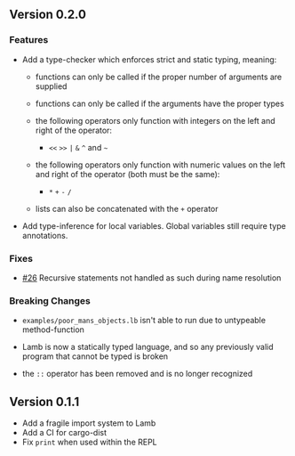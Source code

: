 ## Version 0.2.0

### Features

* Add a type-checker which enforces strict and static typing, meaning:

  * functions can only be called if the proper number of arguments are supplied

  * functions can only be called if the arguments have the proper types

  * the following operators only function with integers on the left and right of the operator:

    * `<<` `>>` `|` `&` `^` and `~`

  * the following operators only function with numeric values on the left and right of the operator (both must be the same):

    * `*` `+` `-` `/`

  * lists can also be concatenated with the `+` operator

* Add type-inference for local variables. Global variables still require type annotations.

### Fixes

* [#26](https://github.com/Zij-IT/lamb/issues/26) Recursive statements not handled as such during name resolution

### Breaking Changes

* `examples/poor_mans_objects.lb` isn't able to run due to untypeable method-function

* Lamb is now a statically typed language, and so any previously valid program that cannot be typed is broken

* the `::` operator has been removed and is no longer recognized

## Version 0.1.1

* Add a fragile import system to Lamb
* Add a CI for cargo-dist
* Fix `print` when used within the REPL

